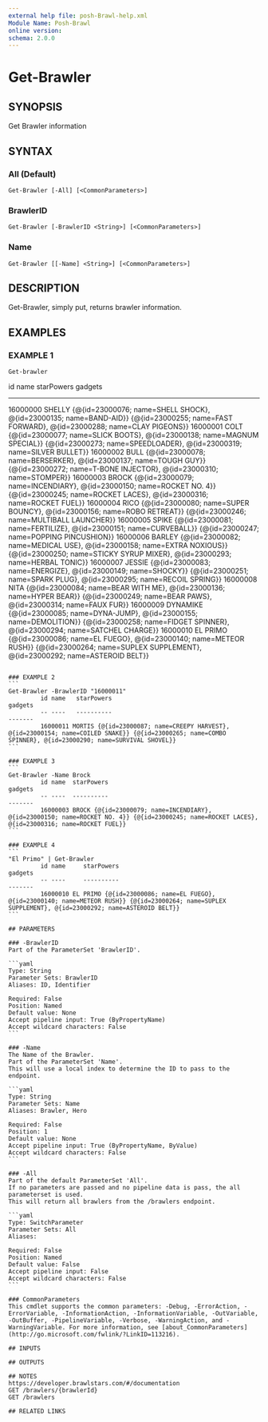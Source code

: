```yaml
---
external help file: posh-Brawl-help.xml
Module Name: Posh-Brawl
online version:
schema: 2.0.0
---
```


# Get-Brawler

## SYNOPSIS
Get Brawler information

## SYNTAX

### All (Default)
```
Get-Brawler [-All] [<CommonParameters>]
```

### BrawlerID
```
Get-Brawler [-BrawlerID <String>] [<CommonParameters>]
```

### Name
```
Get-Brawler [[-Name] <String>] [<CommonParameters>]
```

## DESCRIPTION
Get-Brawler, simply put, returns brawler information.

## EXAMPLES

### EXAMPLE 1
```
Get-brawler
```

id name          starPowers                                                                    gadgets
   -- ----          ----------                                                                    -------
   16000000 SHELLY        {@{id=23000076; name=SHELL SHOCK}, @{id=23000135; name=BAND-AID}}             {@{id=23000255; name=FAST FORWARD}, @{id=23000288; name=CLAY PIGEONS}}
   16000001 COLT          {@{id=23000077; name=SLICK BOOTS}, @{id=23000138; name=MAGNUM SPECIAL}}       {@{id=23000273; name=SPEEDLOADER}, @{id=23000319; name=SILVER BULLET}}
   16000002 BULL          {@{id=23000078; name=BERSERKER}, @{id=23000137; name=TOUGH GUY}}              {@{id=23000272; name=T-BONE INJECTOR}, @{id=23000310; name=STOMPER}}
   16000003 BROCK         {@{id=23000079; name=INCENDIARY}, @{id=23000150; name=ROCKET NO.
4}}          {@{id=23000245; name=ROCKET LACES}, @{id=23000316; name=ROCKET FUEL}}
   16000004 RICO          {@{id=23000080; name=SUPER BOUNCY}, @{id=23000156; name=ROBO RETREAT}}        {@{id=23000246; name=MULTIBALL LAUNCHER}}
   16000005 SPIKE         {@{id=23000081; name=FERTILIZE}, @{id=23000151; name=CURVEBALL}}              {@{id=23000247; name=POPPING PINCUSHION}}
   16000006 BARLEY        {@{id=23000082; name=MEDICAL USE}, @{id=23000158; name=EXTRA NOXIOUS}}        {@{id=23000250; name=STICKY SYRUP MIXER}, @{id=23000293; name=HERBAL TONIC}}
   16000007 JESSIE        {@{id=23000083; name=ENERGIZE}, @{id=23000149; name=SHOCKY}}                  {@{id=23000251; name=SPARK PLUG}, @{id=23000295; name=RECOIL SPRING}}
   16000008 NITA          {@{id=23000084; name=BEAR WITH ME}, @{id=23000136; name=HYPER BEAR}}          {@{id=23000249; name=BEAR PAWS}, @{id=23000314; name=FAUX FUR}}
   16000009 DYNAMIKE      {@{id=23000085; name=DYNA-JUMP}, @{id=23000155; name=DEMOLITION}}             {@{id=23000258; name=FIDGET SPINNER}, @{id=23000294; name=SATCHEL CHARGE}}
   16000010 EL PRIMO      {@{id=23000086; name=EL FUEGO}, @{id=23000140; name=METEOR RUSH}}             {@{id=23000264; name=SUPLEX SUPPLEMENT}, @{id=23000292; name=ASTEROID BELT}}
~~~~~~~~~~~~~~~~~~~~~~~~~~~~~~~~~~~~~~~~~~~~~~~~~~~~~~~~~~~~~~~~~~~~~Trimmed Response for Comment-based help~~~~~~~~~~~~~~~~~~~~~~~~~~~~~~~~~~~~~~~~~~~~~~~~~~~~~~~~~~~~~~~~~~~~~~~~~~~~~~~~

### EXAMPLE 2
```
Get-Brawler -BrawlerID "16000011"
         id name   starPowers                                                               gadgets
         -- ----   ----------                                                               -------
         16000011 MORTIS {@{id=23000087; name=CREEPY HARVEST}, @{id=23000154; name=COILED SNAKE}} {@{id=23000265; name=COMBO SPINNER}, @{id=23000290; name=SURVIVAL SHOVEL}}
```

### EXAMPLE 3
```
Get-Brawler -Name Brock
         id name  starPowers                                                           gadgets
         -- ----  ----------                                                           -------
         16000003 BROCK {@{id=23000079; name=INCENDIARY}, @{id=23000150; name=ROCKET NO. 4}} {@{id=23000245; name=ROCKET LACES}, @{id=23000316; name=ROCKET FUEL}}
```

### EXAMPLE 4
```
"El Primo" | Get-Brawler
         id name     starPowers                                                        gadgets
         -- ----     ----------                                                        -------
         16000010 EL PRIMO {@{id=23000086; name=EL FUEGO}, @{id=23000140; name=METEOR RUSH}} {@{id=23000264; name=SUPLEX SUPPLEMENT}, @{id=23000292; name=ASTEROID BELT}}
```

## PARAMETERS

### -BrawlerID
Part of the ParameterSet 'BrawlerID'.

```yaml
Type: String
Parameter Sets: BrawlerID
Aliases: ID, Identifier

Required: False
Position: Named
Default value: None
Accept pipeline input: True (ByPropertyName)
Accept wildcard characters: False
```

### -Name
The Name of the Brawler.
Part of the ParameterSet 'Name'.
This will use a local index to determine the ID to pass to the endpoint.

```yaml
Type: String
Parameter Sets: Name
Aliases: Brawler, Hero

Required: False
Position: 1
Default value: None
Accept pipeline input: True (ByPropertyName, ByValue)
Accept wildcard characters: False
```

### -All
Part of the default ParameterSet 'All'.
If no parameters are passed and no pipeline data is pass, the all parameterset is used.
This will return all brawlers from the /brawlers endpoint.

```yaml
Type: SwitchParameter
Parameter Sets: All
Aliases:

Required: False
Position: Named
Default value: False
Accept pipeline input: False
Accept wildcard characters: False
```

### CommonParameters
This cmdlet supports the common parameters: -Debug, -ErrorAction, -ErrorVariable, -InformationAction, -InformationVariable, -OutVariable, -OutBuffer, -PipelineVariable, -Verbose, -WarningAction, and -WarningVariable. For more information, see [about_CommonParameters](http://go.microsoft.com/fwlink/?LinkID=113216).

## INPUTS

## OUTPUTS

## NOTES
https://developer.brawlstars.com/#/documentation
GET /brawlers/{brawlerId}
GET /brawlers

## RELATED LINKS
